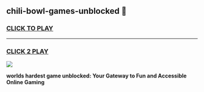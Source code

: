 
## chili-bowl-games-unblocked 👋
<h3>
<a href="https://premium.freeplayer.one?title=chili-bowl-games-unblocked&ref=14F">CLICK TO PLAY</a></h3>
<hr>

<h3>
<a href="https://premium.freeplayer.one?title=chili-bowl-games-unblocked&ref=14F">CLICK 2 PLAY</a>
  
</h3>

<a href="https://premium.freeplayer.one?title=chili-bowl-games-unblocked&ref=12F/"><img src="https://clearcache.store/games.png"></a>


**worlds hardest game unblocked: Your Gateway to Fun and Accessible Online Gaming**
